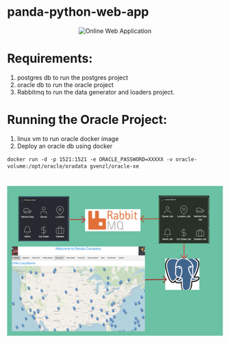 # panda-python-web-app

<p align="center">
<img src="templates/panda.png" width="800" alt="Online Web Application" />
</p>


# Requirements:
1. postgres db to run the postgres project
2. oracle db to run the oracle project
3. Rabbitmq to run the data generator and loaders project.



# Running the Oracle Project:
1. linux vm to run oracle docker image
2. Deploy an oracle db using docker
```
docker run -d -p 1521:1521 -e ORACLE_PASSWORD=XXXXX -v oracle-volume:/opt/oracle/oradata gvenzl/oracle-xe
```

#

<p align="center">
<img src="static/panda-arch.png" width="800" alt="Online Web Application" />
</p>
